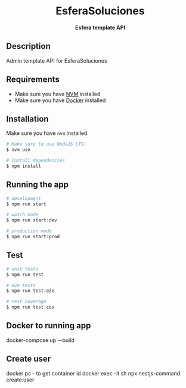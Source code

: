 <p align="center">
  <h1 align="center">
  EsferaSoluciones
  </h1>
</p>

<p align="center">
  <b>
  Esfera template API
  </b><br>
</p>

[//]: # (BADGES)

## Description

Admin template API for EsferaSoluciones

## Requirements

* Make sure you have [NVM](https://github.com/nvm-sh/nvm) installed
* Make sure you have [Docker](https://www.docker.com) installed

## Installation

Make sure you have `nvm` installed.

```bash
# Make sure to use NodeJS LTS!
$ nvm use

# Install dependencies
$ npm install
```

## Running the app

```bash
# development
$ npm run start

# watch mode
$ npm run start:dev

# production mode
$ npm run start:prod
```

## Test

```bash
# unit tests
$ npm run test

# e2e tests
$ npm run test:e2e

# test coverage
$ npm run test:cov
```

## Docker to running app
docker-compose up --build

## Create user
docker ps - to get container id
docker exec -it <container id> sh
npx nestjs-command create:user <email> <password>
